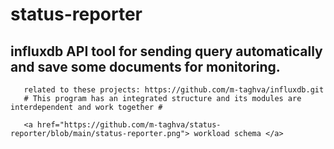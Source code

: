# status-reporter
<h2>influxdb API tool for sending query automatically and save some documents for monitoring.</h2> 

       related to these projects: https://github.com/m-taghva/influxdb.git
       # This program has an integrated structure and its modules are interdependent and work together #
      
       <a href="https://github.com/m-taghva/status-reporter/blob/main/status-reporter.png"> workload schema </a>
      

